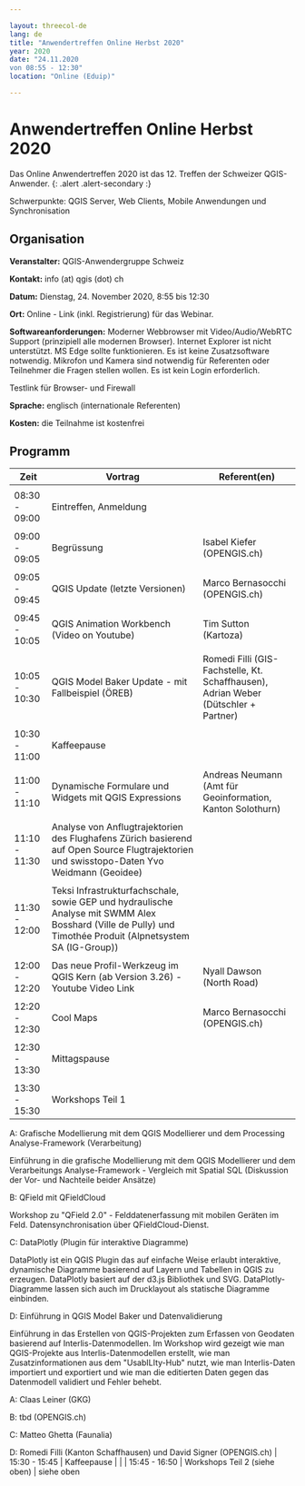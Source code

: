 ```yaml
---

layout: threecol-de
lang: de
title: "Anwendertreffen Online Herbst 2020"
year: 2020
date: "24.11.2020
von 08:55 - 12:30"
location: "Online (Eduip)"

---
```


# Anwendertreffen Online Herbst 2020

Das Online Anwendertreffen 2020 ist das 12. Treffen der Schweizer QGIS-Anwender.
{: .alert .alert-secondary :}

Schwerpunkte: QGIS Server, Web Clients, Mobile Anwendungen und Synchronisation

## Organisation

**Veranstalter:** QGIS-Anwendergruppe Schweiz

**Kontakt:** info (at) qgis (dot) ch

**Datum:** Dienstag, 24. November 2020, 8:55 bis 12:30

**Ort:** Online - Link (inkl. Registrierung) für das Webinar.

**Softwareanforderungen:** Moderner Webbrowser mit Video/Audio/WebRTC Support (prinzipiell alle modernen Browser). Internet Explorer ist nicht unterstützt. MS Edge sollte funktionieren. Es ist keine Zusatzsoftware notwendig. Mikrofon und Kamera sind notwendig für Referenten oder Teilnehmer die Fragen stellen wollen. Es ist kein Login erforderlich.

Testlink für Browser- und Firewall

**Sprache:** englisch (internationale Referenten)

**Kosten:** die Teilnahme ist kostenfrei

## Programm

Zeit          | Vortrag                 | Referent(en)
------------- | ----------------------- | --------
              |                         |
08:30 -<br/>09:00 | Eintreffen, Anmeldung   |
              |                         | 
09:00 -<br/>09:05 | Begrüssung              | Isabel Kiefer (OPENGIS.ch)
              |                         | 
09:05 -<br/>09:45 | QGIS Update (letzte Versionen) | Marco Bernasocchi (OPENGIS.ch)
              |                         | 
09:45 -<br/>10:05 | QGIS Animation Workbench (Video on Youtube) | Tim Sutton (Kartoza)
              |                         | 
10:05 - 10:30 | QGIS Model Baker Update - mit Fallbeispiel (ÖREB) | Romedi Filli (GIS-Fachstelle, Kt. Schaffhausen), Adrian Weber (Dütschler + Partner)
              |                         | 
10:30 - 11:00 | Kaffeepause |
              |                         | 
11:00 - 11:10 | Dynamische Formulare und Widgets mit QGIS Expressions | Andreas Neumann (Amt für Geoinformation, Kanton Solothurn)
              |                         | 
11:10 - 11:30 | Analyse von Anflugtrajektorien des Flughafens Zürich basierend auf Open Source Flugtrajektorien und swisstopo-Daten 	Yvo Weidmann (Geoidee)
              |                         | 
11:30 - 12:00 | Teksi Infrastrukturfachschale, sowie GEP und hydraulische Analyse mit SWMM 	Alex Bosshard (Ville de Pully) und Timothée Produit (Alpnetsystem SA (IG-Group))
              |                         | 
12:00 - 12:20 | Das neue Profil-Werkzeug im QGIS Kern (ab Version 3.26) - Youtube Video Link | Nyall Dawson (North Road)
              |                         | 
12:20 - 12:30 | Cool Maps | Marco Bernasocchi (OPENGIS.ch)
              |                         | 
12:30 - 13:30 | Mittagspause |
              |                         | 
13:30 - 15:30 | Workshops Teil 1

A: Grafische Modellierung mit dem QGIS Modellierer und dem Processing Analyse-Framework (Verarbeitung)

Einführung in die grafische Modellierung mit dem QGIS Modellierer und dem Verarbeitungs Analyse-Framework - Vergleich mit Spatial SQL (Diskussion der Vor- und Nachteile beider Ansätze)

B: QField mit QFieldCloud

Workshop zu "QField 2.0" - Felddatenerfassung mit mobilen Geräten im Feld. Datensynchronisation über QFieldCloud-Dienst.

C: DataPlotly (Plugin für interaktive Diagramme)

DataPlotly ist ein QGIS Plugin das auf einfache Weise erlaubt interaktive, dynamische Diagramme basierend auf Layern und Tabellen in QGIS zu erzeugen. DataPlotly basiert auf der d3.js Bibliothek und SVG. DataPlotly-Diagramme lassen sich auch im Drucklayout als statische Diagramme einbinden.

D: Einführung in QGIS Model Baker und Datenvalidierung

Einführung in das Erstellen von QGIS-Projekten zum Erfassen von Geodaten basierend auf Interlis-Datenmodellen. Im Workshop wird gezeigt wie man QGIS-Projekte aus Interlis-Datenmodellen erstellt, wie man Zusatzinformationen aus dem "UsabILIty-Hub" nutzt, wie man Interlis-Daten importiert und exportiert und wie man die editierten Daten gegen das Datenmodell validiert und Fehler behebt.
	

A: Claas Leiner (GKG) 

B: tbd (OPENGIS.ch)

C: Matteo Ghetta (Faunalia)
 
D: Romedi Filli (Kanton Schaffhausen) und David Signer (OPENGIS.ch) | 
15:30 - 15:45 | Kaffeepause |
              |                         | 
15:45 - 16:50 | Workshops Teil 2 (siehe oben) | siehe oben
